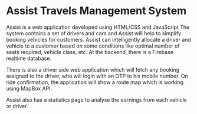 # Assist Travels Management System

Assist is a web application developed using HTML/CSS and JavaScript
The system contains a set of drivers and cars and Assist will help to simplify booking vehicles for customers. Assist can intelligently allocate a driver and vehicle to a customer based on some conditions like optimal number of seats required, vehicle class, etc. At the backend, there is a Firebase realtime database.

There is also a driver side web application which will fetch any booking assigned to the driver, who will login with an OTP to his mobile number. On ride confirmation, the application will show a route map which is working using MapBox API.

Assist also has a statistics page to analyse the earnings from each vehicle or driver.
